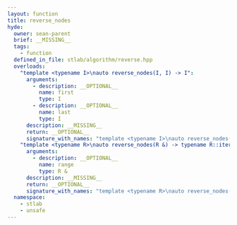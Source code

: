 ```yaml
---
layout: function
title: reverse_nodes
hyde:
  owner: sean-parent
  brief: __MISSING__
  tags:
    - function
  defined_in_file: stlab/algorithm/reverse.hpp
  overloads:
    "template <typename I>\nauto reverse_nodes(I, I) -> I":
      arguments:
        - description: __OPTIONAL__
          name: first
          type: I
        - description: __OPTIONAL__
          name: last
          type: I
      description: __MISSING__
      return: __OPTIONAL__
      signature_with_names: "template <typename I>\nauto reverse_nodes(I first, I last) -> I"
    "template <typename R>\nauto reverse_nodes(R &) -> typename R::iterator":
      arguments:
        - description: __OPTIONAL__
          name: range
          type: R &
      description: __MISSING__
      return: __OPTIONAL__
      signature_with_names: "template <typename R>\nauto reverse_nodes(R & range) -> typename R::iterator"
  namespace:
    - stlab
    - unsafe
---
```

